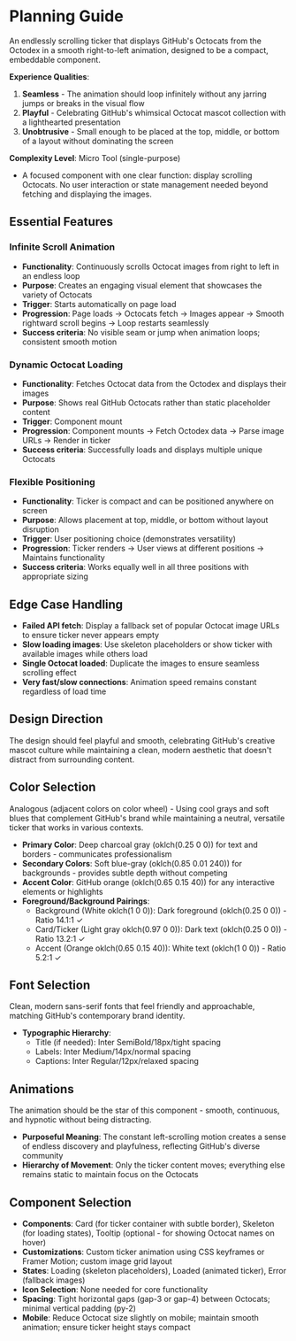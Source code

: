 # Planning Guide

An endlessly scrolling ticker that displays GitHub's Octocats from the Octodex in a smooth right-to-left animation, designed to be a compact, embeddable component.

**Experience Qualities**:
1. **Seamless** - The animation should loop infinitely without any jarring jumps or breaks in the visual flow
2. **Playful** - Celebrating GitHub's whimsical Octocat mascot collection with a lighthearted presentation
3. **Unobtrusive** - Small enough to be placed at the top, middle, or bottom of a layout without dominating the screen

**Complexity Level**: Micro Tool (single-purpose)
  - A focused component with one clear function: display scrolling Octocats. No user interaction or state management needed beyond fetching and displaying the images.

## Essential Features

### Infinite Scroll Animation
- **Functionality**: Continuously scrolls Octocat images from right to left in an endless loop
- **Purpose**: Creates an engaging visual element that showcases the variety of Octocats
- **Trigger**: Starts automatically on page load
- **Progression**: Page loads → Octocats fetch → Images appear → Smooth rightward scroll begins → Loop restarts seamlessly
- **Success criteria**: No visible seam or jump when animation loops; consistent smooth motion

### Dynamic Octocat Loading
- **Functionality**: Fetches Octocat data from the Octodex and displays their images
- **Purpose**: Shows real GitHub Octocats rather than static placeholder content
- **Trigger**: Component mount
- **Progression**: Component mounts → Fetch Octodex data → Parse image URLs → Render in ticker
- **Success criteria**: Successfully loads and displays multiple unique Octocats

### Flexible Positioning
- **Functionality**: Ticker is compact and can be positioned anywhere on screen
- **Purpose**: Allows placement at top, middle, or bottom without layout disruption
- **Trigger**: User positioning choice (demonstrates versatility)
- **Progression**: Ticker renders → User views at different positions → Maintains functionality
- **Success criteria**: Works equally well in all three positions with appropriate sizing

## Edge Case Handling
- **Failed API fetch**: Display a fallback set of popular Octocat image URLs to ensure ticker never appears empty
- **Slow loading images**: Use skeleton placeholders or show ticker with available images while others load
- **Single Octocat loaded**: Duplicate the images to ensure seamless scrolling effect
- **Very fast/slow connections**: Animation speed remains constant regardless of load time

## Design Direction
The design should feel playful and smooth, celebrating GitHub's creative mascot culture while maintaining a clean, modern aesthetic that doesn't distract from surrounding content.

## Color Selection

Analogous (adjacent colors on color wheel) - Using cool grays and soft blues that complement GitHub's brand while maintaining a neutral, versatile ticker that works in various contexts.

- **Primary Color**: Deep charcoal gray (oklch(0.25 0 0)) for text and borders - communicates professionalism
- **Secondary Colors**: Soft blue-gray (oklch(0.85 0.01 240)) for backgrounds - provides subtle depth without competing
- **Accent Color**: GitHub orange (oklch(0.65 0.15 40)) for any interactive elements or highlights
- **Foreground/Background Pairings**:
  - Background (White oklch(1 0 0)): Dark foreground (oklch(0.25 0 0)) - Ratio 14.1:1 ✓
  - Card/Ticker (Light gray oklch(0.97 0 0)): Dark text (oklch(0.25 0 0)) - Ratio 13.2:1 ✓
  - Accent (Orange oklch(0.65 0.15 40)): White text (oklch(1 0 0)) - Ratio 5.2:1 ✓

## Font Selection
Clean, modern sans-serif fonts that feel friendly and approachable, matching GitHub's contemporary brand identity.

- **Typographic Hierarchy**: 
  - Title (if needed): Inter SemiBold/18px/tight spacing
  - Labels: Inter Medium/14px/normal spacing
  - Captions: Inter Regular/12px/relaxed spacing

## Animations
The animation should be the star of this component - smooth, continuous, and hypnotic without being distracting.

- **Purposeful Meaning**: The constant left-scrolling motion creates a sense of endless discovery and playfulness, reflecting GitHub's diverse community
- **Hierarchy of Movement**: Only the ticker content moves; everything else remains static to maintain focus on the Octocats

## Component Selection
- **Components**: Card (for ticker container with subtle border), Skeleton (for loading states), Tooltip (optional - for showing Octocat names on hover)
- **Customizations**: Custom ticker animation using CSS keyframes or Framer Motion; custom image grid layout
- **States**: Loading (skeleton placeholders), Loaded (animated ticker), Error (fallback images)
- **Icon Selection**: None needed for core functionality
- **Spacing**: Tight horizontal gaps (gap-3 or gap-4) between Octocats; minimal vertical padding (py-2)
- **Mobile**: Reduce Octocat size slightly on mobile; maintain smooth animation; ensure ticker height stays compact
